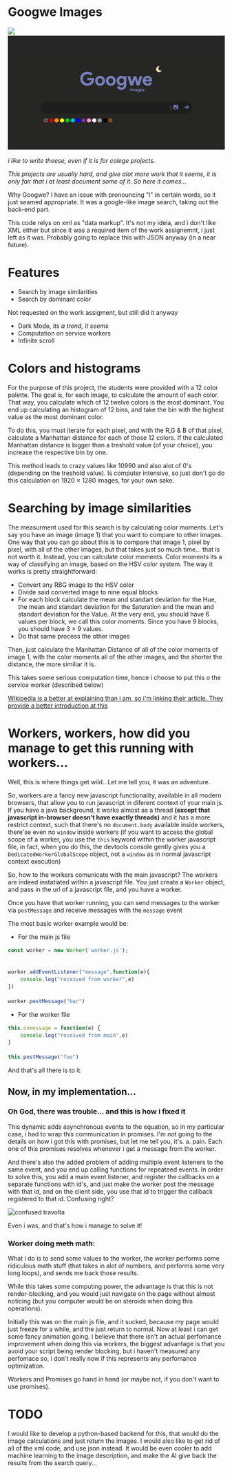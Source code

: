 # Googwe Images
![](https://www.google-analytics.com/collect?v=1&t=event&tid=UA-100869248-2&cid=555&ec=github&ea=pageview&el=googew-images&ev=1)
![preview](Images/og-image-2.jpg)

_i like to write theese, even if it is for colege projects._

_This projects are usually hard, and give alot more work that it seems, it is only fair that i at least document some of it. So here it comes..._

Why Googwe? I have an issue with pronouncing "l" in certain words, so it just seamed appropriate. It was a google-like image search, taking out the back-end part.

This code relys on xml as "data markup". It's not my ideia, and i don't like XML either but since it was a required item of the work assignemnt, i just left as it was. Probably going to replace this with JSON anyway (in a near future).

# Features
- Search by image similarities
- Search by dominant color

Not requested on the work assigment, but still did it anyway
- Dark Mode, _its a trend, it seems_
- Computation on service workers
- Infinite scroll

# Colors and histograms
For the purpose of this project, the students were provided with a 12 color palette. The goal is, for each image, to calculate the amount of each color. That way, you calculate which of 12 twelve colors is the most dominant. You end up calculating an histogram of 12 bins, and take the bin with the highest value as the most dominant color. 

To do this, you must iterate for each pixel, and with the R,G & B of that pixel, calculate a Manhattan distance for each of those 12 colors.
If the calculated Manhattan distance is bigger than a treshold value (of your choice), you increase the respective bin by one.

This method leads to crazy values like 10990 and also alot of 0's (depending on the treshold value). Is computer intensive, so just don't go do this calculation on 1920 $\times$ 1280 images, for your own sake.

# Searching by image similarities
The measurment used for this search is by calculating color moments. 
Let's say you have an image (image 1) that you want to compare to other images. One way that you can go about this is to compare that image 1, pixel by pixel, with all of the other images, but that takes just so much time... that is not worth it. Instead, you can calculate color moments. Color moments its a way of classifying an image, based on the HSV color system. 
The way it works is pretty straightforward:
- Convert any RBG image to the HSV color
- Divide said converted image to nine equal blocks
- For each block calculate the mean and standart deviation for the Hue, the mean and standart deviation for the Saturation and the mean and standart deviation for the Value. At the very end, you should have 6 values per block, we call this color moments. Since you have 9 blocks, you should have 3 $\times$ 9 values. 
- Do that same process the other images

Then, just calculate the Manhattan Distance of all of the color moments of image 1, with the color moments all of  the other images, and the shorter the distance, the more similiar it is.

This takes some serious computation time, hence i choose to put this o the service worker (described below)

[Wikipedia is a better at explaining than i am, so i'm linking their article. They provide a better introduction at this](https://en.wikipedia.org/wiki/Color_moments)

# Workers, workers, how did you manage to get this running with workers...

Well, this is where things get wild...Let me tell you, it was an adventure.

So, workers are a fancy new javascript functionality, available in all modern browsers, that allow you to run javascript in diferent context of your main js. If you have a java background, it works almost as a thread **(except that javascript in-browser doesn't have exactly threads)** and it has a more restrict context, such that there's no ``document.body`` available inside workers, there'se even no ``window`` inside workers (if you want to access the global scope of a worker, you use the ``this`` keyword within the worker javascript file, in fact, when you do this, the devtools console gently gives you a ``DedicatedWorkerGlobalScope`` object, not a ``window`` as in normal javascript context execution)

So, how to the workers comunicate with the main javascript? The workers are indeed instatiated within a javascript file. You just create a ``Worker`` object, and pass in the url of a javascript file, and you have a worker.

Once you have that worker running, you can send messages to the worker via ``postMessage`` and receive messages with the ``message`` event

The most basic worker example would be:

- For the main js file
```js
const worker = new Worker('worker.js');


worker.addEventListener("message",function(e){
    console.log("received from worker",e)
})

worker.postMessage("bar")
```

- For the worker file
```js
this.onmessage = function(e) {
    console.log("received from main",e)
}

this.postMessage("foo")
```
And that's all there is to it.
## Now, in my implementation...

### Oh God, there was trouble... and this is how i fixed it
This dynamic adds asynchronous events to the equation, so in my particular case, i had to wrap this communication in promises. I'm not going to the details on how i got this with promises, but let me tell you, it's. a. pain. Each one of this promises resolves whenever i get a message from the worker.

And there's also the added problem of adding multiple event listeners to the same event, and you end up calling functions for repeateed events. In order to solve this, you add a main event listener, and register the callbacks on a separate functions with id's, and just make the worker post the message with that id, and on the client side, you use that id to trigger the callback registered to that id. Confusing right?

![confused travolta](https://media.giphy.com/media/hEc4k5pN17GZq/source.gif)

Even i was, and that's how i manage to solve it!

### Worker doing ~~meth~~ math:
What i do is to send some values to the worker, the worker performs some ridiculous math stuff (that takes in alot of numbers, and performs some very long loops), and sends me back those results.

While this takes some computing power, the advantage is that this is not render-blocking, and you would just navigate on the page without almost noticing (but you computer would be on steroids when doing this operations). 


Initially this was on the main js file, and it sucked, because my page would just freeze for a while, and the just return to normal. Now at least i can get some fancy animation going. I believe that there isn't an actual perfomance improvement when doing this via workers, the biggest advantage is that you avoid your script being render blocking, but i haven't measured any perfomace so, i don't really now if this represents any perfomance optimization.

Workers and Promises go hand in hand (or maybe not, if you don't want to use promises).

# TODO
I would like to develop a python-based backend for this, that would do the image calculations and just return the images. I would also like to get rid of all of the xml code, and use json instead. It would be even cooler to add machine learning to the image description, and make the AI give back the results from the search query...

